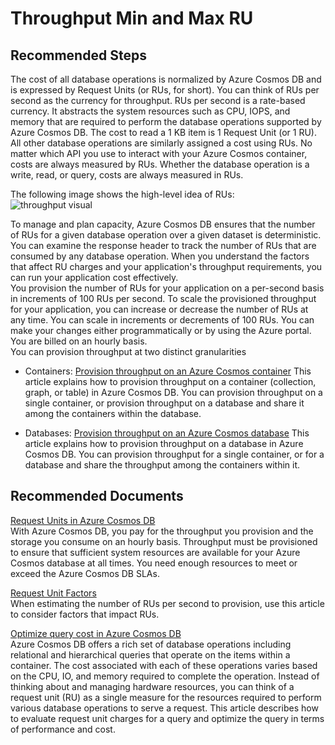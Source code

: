 <properties
	pageTitle="Throughput Min and Max RU"
	description="Throughput Min and Max RU"
	service="microsoft.documentdb"
	resource="databaseAccounts"
	authors="jimsch"
	ms.author="jimsch"
	selfHelpType="generic"
	supportTopicIds="32636800"
	resourceTags=""
	productPesIds="15585"
    cloudEnvironments="public,fairfax,blackforest,mooncake"
	articleId="cosmosdb-throughput-minmax-ru"
	displayOrder="245"
	category="Throughput and Scaling"
	ownershipId="AzureData_AzureCosmosDB"
/>

# Throughput Min and Max RU

## **Recommended Steps**
The cost of all database operations is normalized by Azure Cosmos DB and is expressed by Request Units (or RUs, for short). You can think of RUs per second as the currency for throughput. RUs per second is a rate-based currency. It abstracts the system resources such as CPU, IOPS, and memory that are required to perform the database operations supported by Azure Cosmos DB.
The cost to read a 1 KB item is 1 Request Unit (or 1 RU). All other database operations are similarly assigned a cost using RUs. No matter which API you use to interact with your Azure Cosmos container, costs are always measured by RUs. Whether the database operation is a write, read, or query, costs are always measured in RUs.


The following image shows the high-level idea of RUs:  
![throughput visual](https://docs.microsoft.com/azure/cosmos-db/media/request-units/request-units.png)  


To manage and plan capacity, Azure Cosmos DB ensures that the number of RUs for a given database operation over a given dataset is deterministic. You can examine the response header to track the number of RUs that are consumed by any database operation. When you understand the factors that affect RU charges and your application's throughput requirements, you can run your application cost effectively.
<br>You provision the number of RUs for your application on a per-second basis in increments of 100 RUs per second. To scale the provisioned throughput for your application, you can increase or decrease the number of RUs at any time. You can scale in increments or decrements of 100 RUs. You can make your changes either programmatically or by using the Azure portal. You are billed on an hourly basis.
<br>You can provision throughput at two distinct granularities<br> 

-  Containers: [Provision throughput on an Azure Cosmos container](https://docs.microsoft.com/azure/cosmos-db/how-to-provision-container-throughput)
This article explains how to provision throughput on a container (collection, graph, or table) in Azure Cosmos DB. You can provision throughput on a single container, or provision throughput on a database and share it among the containers within the database.

- Databases: [Provision throughput on an Azure Cosmos database](https://docs.microsoft.com/azure/cosmos-db/request-units)
This article explains how to provision throughput on a database in Azure Cosmos DB. You can provision throughput for a single container, or for a database and share the throughput among the containers within it.  


## **Recommended Documents**

[Request Units in Azure Cosmos DB](https://docs.microsoft.com/azure/cosmos-db/request-units)
<br>With Azure Cosmos DB, you pay for the throughput you provision and the storage you consume on an hourly basis. Throughput must be provisioned to ensure that sufficient system resources are available for your Azure Cosmos database at all times. You need enough resources to meet or exceed the Azure Cosmos DB SLAs.  

[Request Unit Factors](https://docs.microsoft.com/azure/cosmos-db/request-units#request-unit-considerations)
<br>When estimating the number of RUs per second to provision, use this article to consider factors that impact RUs.  

[Optimize query cost in Azure Cosmos DB](https://docs.microsoft.com/azure/cosmos-db/optimize-cost-queries#evaluate-request-unit-charge-for-a-query)
<br>Azure Cosmos DB offers a rich set of database operations including relational and hierarchical queries that operate on the items within a container. The cost associated with each of these operations varies based on the CPU, IO, and memory required to complete the operation. Instead of thinking about and managing hardware resources, you can think of a request unit (RU) as a single measure for the resources required to perform various database operations to serve a request. This article describes how to evaluate request unit charges for a query and optimize the query in terms of performance and cost.
